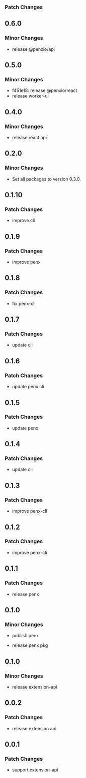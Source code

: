 ### Patch Changes

## 0.6.0

### Minor Changes

- release @penxio/api

## 0.5.0

### Minor Changes

- f451e18: release @penxio/react
- release worker-ui

## 0.4.0

### Minor Changes

- release react api

## 0.2.0

### Minor Changes

- Set all packages to version 0.3.0.

## 0.1.10

### Patch Changes

- improve cli

## 0.1.9

### Patch Changes

- improve penx

## 0.1.8

### Patch Changes

- fix penx-cli

## 0.1.7

### Patch Changes

- update cli

## 0.1.6

### Patch Changes

- update penx cli

## 0.1.5

### Patch Changes

- update penx

## 0.1.4

### Patch Changes

- update cli

## 0.1.3

### Patch Changes

- improve penx-cli

## 0.1.2

### Patch Changes

- improve penx-cli

## 0.1.1

### Patch Changes

- release penx

## 0.1.0

### Minor Changes

- publish penx

- release penx pkg

## 0.1.0

### Minor Changes

- release extension-api

## 0.0.2

### Patch Changes

- release extension api

## 0.0.1

### Patch Changes

- support extension-api
